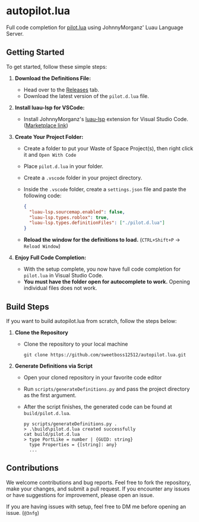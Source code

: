 # autopilot.lua

Full code completion for [pilot.lua](https://github.com/iimurpyh/pilot-lua/wiki/) using JohnnyMorganz' Luau Language Server.

## Getting Started

To get started, follow these simple steps:

1. **Download the Definitions File:**

   - Head over to the [Releases](https://github.com/sweetboss12512/autopilot.lua/releases) tab.
   - Download the latest version of the `pilot.d.lua` file.

2. **Install luau-lsp for VSCode:**

   - Install JohnnyMorganz's [luau-lsp](https://github.com/JohnnyMorganz/luau-lsp) extension for Visual Studio Code. ([Marketplace link](https://marketplace.visualstudio.com/items?itemName=JohnnyMorganz.luau-lsp))

3. **Create Your Project Folder:**

   - Create a folder to put your Waste of Space Project(s), then right click it and `Open With Code`
   - Place `pilot.d.lua` in your folder.
   - Create a `.vscode` folder in your project directory.
   - Inside the `.vscode` folder, create a `settings.json` file and paste the following code:

     ```json
     {
       "luau-lsp.sourcemap.enabled": false,
       "luau-lsp.types.roblox": true,
       "luau-lsp.types.definitionFiles": ["./pilot.d.lua"]
     }
     ```

   - **Reload the window for the definitions to load.** (`CTRL+Shift+P` -> `Reload Window`)

4. **Enjoy Full Code Completion:**
   - With the setup complete, you now have full code completion for `pilot.lua` in Visual Studio Code.
   - **You must have the folder open for autocomplete to work.** Opening individual files does not work.

## Build Steps

If you want to build autopilot.lua from scratch, follow the steps below:

1. **Clone the Repository**

   - Clone the repository to your local machine

     ```
     git clone https://github.com/sweetboss12512/autopilot.lua.git
     ```

2. **Generate Definitions via Script**

   - Open your cloned repository in your favorite code editor
   - Run `scripts/generateDefinitions.py` and pass the project directory as the first argument.
   - After the script finishes, the generated code can be found at `build/pilot.d.lua`.

     ```
     py scripts/generateDefinitions.py .
     > .\build\pilot.d.lua created successfully
     cat build/pilot.d.lua
     > type PortLike = number | {GUID: string}
       type Properties = {[string]: any}
       ...
     ```

## Contributions

We welcome contributions and bug reports. Feel free to fork the repository, make your changes, and submit a pull request. If you encounter any issues or have suggestions for improvement, please open an issue.

If you are having issues with setup, feel free to DM me before opening an issue. (`@3nfg`)
